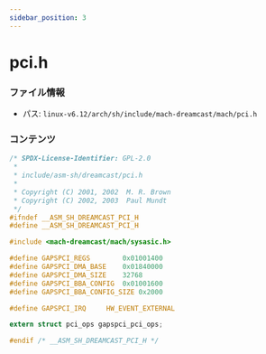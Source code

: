 ```yaml
---
sidebar_position: 3
---
```

# pci.h

### ファイル情報

- パス: `linux-v6.12/arch/sh/include/mach-dreamcast/mach/pci.h`

### コンテンツ

```h
/* SPDX-License-Identifier: GPL-2.0
 *
 * include/asm-sh/dreamcast/pci.h
 *
 * Copyright (C) 2001, 2002  M. R. Brown
 * Copyright (C) 2002, 2003  Paul Mundt
 */
#ifndef __ASM_SH_DREAMCAST_PCI_H
#define __ASM_SH_DREAMCAST_PCI_H

#include <mach-dreamcast/mach/sysasic.h>

#define	GAPSPCI_REGS		0x01001400
#define GAPSPCI_DMA_BASE	0x01840000
#define GAPSPCI_DMA_SIZE	32768
#define GAPSPCI_BBA_CONFIG	0x01001600
#define GAPSPCI_BBA_CONFIG_SIZE	0x2000

#define	GAPSPCI_IRQ		HW_EVENT_EXTERNAL

extern struct pci_ops gapspci_pci_ops;

#endif /* __ASM_SH_DREAMCAST_PCI_H */


```
